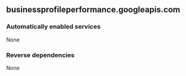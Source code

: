 ## businessprofileperformance.googleapis.com

### Automatically enabled services

None

### Reverse dependencies

None
